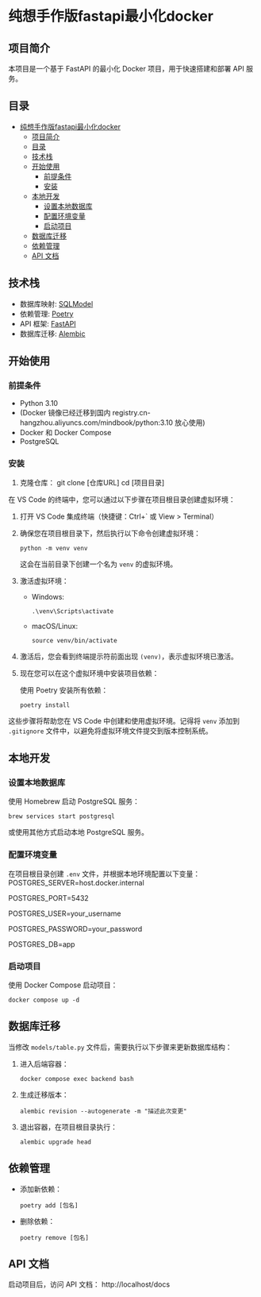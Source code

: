 # 纯想手作版fastapi最小化docker

## 项目简介

本项目是一个基于 FastAPI 的最小化 Docker 项目，用于快速搭建和部署 API 服务。

## 目录

- [纯想手作版fastapi最小化docker](#纯想手作版fastapi最小化docker)
  - [项目简介](#项目简介)
  - [目录](#目录)
  - [技术栈](#技术栈)
  - [开始使用](#开始使用)
    - [前提条件](#前提条件)
    - [安装](#安装)
  - [本地开发](#本地开发)
    - [设置本地数据库](#设置本地数据库)
    - [配置环境变量](#配置环境变量)
    - [启动项目](#启动项目)
  - [数据库迁移](#数据库迁移)
  - [依赖管理](#依赖管理)
  - [API 文档](#api-文档)

## 技术栈

- 数据库映射: [SQLModel](https://sqlmodel.tiangolo.com/)
- 依赖管理: [Poetry](https://python-poetry.org/)
- API 框架: [FastAPI](https://fastapi.tiangolo.com/)
- 数据库迁移: [Alembic](https://alembic.sqlalchemy.org/)

## 开始使用

### 前提条件

- Python 3.10 
- (Docker 镜像已经迁移到国内 registry.cn-hangzhou.aliyuncs.com/mindbook/python:3.10 放心使用)
- Docker 和 Docker Compose
- PostgreSQL

### 安装

1. 克隆仓库：
git clone [仓库URL]
cd [项目目录]

 
在 VS Code 的终端中，您可以通过以下步骤在项目根目录创建虚拟环境：

1. 打开 VS Code 集成终端（快捷键：Ctrl+` 或 View > Terminal）

2. 确保您在项目根目录下，然后执行以下命令创建虚拟环境：

   ```
   python -m venv venv
   ```

   这会在当前目录下创建一个名为 `venv` 的虚拟环境。

3. 激活虚拟环境：

   - Windows:
     ```
     .\venv\Scripts\activate
     ```

   - macOS/Linux:
     ```
     source venv/bin/activate
     ```

4. 激活后，您会看到终端提示符前面出现 `(venv)`，表示虚拟环境已激活。

5. 现在您可以在这个虚拟环境中安装项目依赖：

   使用 Poetry 安装所有依赖：

   ```
   poetry install
   ```


这些步骤将帮助您在 VS Code 中创建和使用虚拟环境。记得将 `venv` 添加到 `.gitignore` 文件中，以避免将虚拟环境文件提交到版本控制系统。
 
## 本地开发

### 设置本地数据库

使用 Homebrew 启动 PostgreSQL 服务：

   ```
   brew services start postgresql
   ```
 
或使用其他方式启动本地 PostgreSQL 服务。

### 配置环境变量

在项目根目录创建 `.env` 文件，并根据本地环境配置以下变量：
POSTGRES_SERVER=host.docker.internal

POSTGRES_PORT=5432

POSTGRES_USER=your_username

POSTGRES_PASSWORD=your_password

POSTGRES_DB=app
 
### 启动项目

使用 Docker Compose 启动项目：

   ```
   docker compose up -d
   ```

## 数据库迁移

当修改 `models/table.py` 文件后，需要执行以下步骤来更新数据库结构：

1. 进入后端容器：
   
   ```
   docker compose exec backend bash
   ```
 
1. 生成迁移版本：

   ```
   alembic revision --autogenerate -m "描述此次变更"
   ```
 
3. 退出容器，在项目根目录执行：

   ```
   alembic upgrade head
   ```

## 依赖管理

- 添加新依赖：
  
   ```
   poetry add [包名]
   ```
 
- 删除依赖：
  
   ```
   poetry remove [包名]
   ```
 

## API 文档

启动项目后，访问 API 文档：
http://localhost/docs